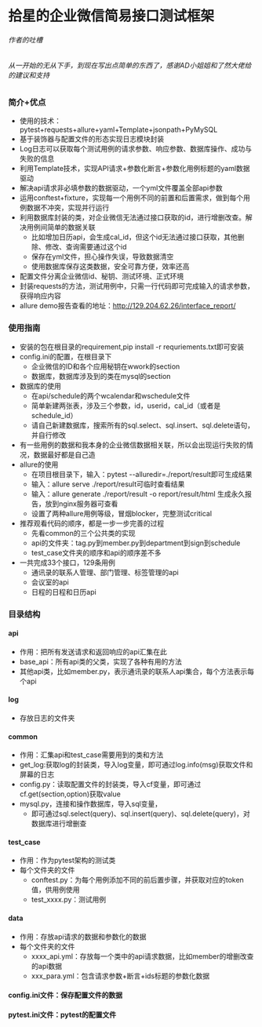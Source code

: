 # 拾星的企业微信简易接口测试框架
###### 作者的吐槽
###### 从一开始的无从下手，到现在写出点简单的东西了，感谢AD小姐姐和了然大佬给的建议和支持

### 简介+优点
- 使用的技术：pytest+requests+allure+yaml+Template+jsonpath+PyMySQL
- 基于装饰器与配置文件的形态实现日志模块封装
- Log日志可以获取每个测试用例的请求参数、响应参数、数据库操作、成功与失败的信息
- 利用Template技术，实现API请求+参数化断言+参数化用例标题的yaml数据驱动
- 解决api请求非必填参数的数据驱动，一个yml文件覆盖全部api参数
- 运用conftest+fixture，实现每一个用例不同的前置和后置需求，做到每个用例数据不冲突，实现并行运行
- 利用数据库封装的类，对企业微信无法通过接口获取的id，进行增删改查。解决用例间简单的数据关联
  - 比如增加日历api，会生成cal_id，但这个id无法通过接口获取，其他删除、修改、查询需要通过这个id
  - 保存在yml文件，担心操作失误，导致数据清空
  - 使用数据库保存这类数据，安全可靠方便，效率还高
- 配置文件分离企业微信id、秘钥、测试环境、正式环境
- 封装requests的方法，测试用例中，只需一行代码即可完成输入的请求参数，获得响应内容
- allure demo报告查看的地址：http://129.204.62.26/interface_report/

### 使用指南
- 安装的包在根目录的requirement,pip install -r requriements.txt即可安装
- config.ini的配置，在根目录下
  - 企业微信的ID和各个应用秘钥在wwork的section
  - 数据库，数据库涉及到的类在mysql的section
- 数据库的使用
  - 在api/schedule的两个wcalendar和wschedule文件
  - 简单新建两张表，涉及三个参数，id，userid，cal_id（或者是schedule_id）
  - 请自己新建数据库，搜索所有的sql.select、sql.insert、sql.delete语句，并自行修改
- 有一些用例的数据和我本身的企业微信数据相关联，所以会出现运行失败的情况，数据最好都是自己造
- allure的使用
  - 在项目根目录下，输入：pytest --alluredir=./report/result即可生成结果
  - 输入：allure serve ./report/result可临时查看结果
  - 输入：allure generate ./report/result -o report/result/html 生成永久报告，放到nginx服务器可查看
  - 设置了两种allure用例等级，冒烟blocker，完整测试critical
- 推荐观看代码的顺序，都是一步一步完善的过程
  - 先看common的三个公共类的实现
  - api的文件夹：tag.py到member.py到department到sign到schedule
  - test_case文件夹的顺序和api的顺序差不多
- 一共完成33个接口，129条用例
  - 通讯录的联系人管理、部门管理、标签管理的api
  - 会议室的api
  - 日程的日程和日历api


### 目录结构
#### api
  - 作用：把所有发送请求和返回响应的api汇集在此
  - base_api：所有api类的父类，实现了各种有用的方法
  - 其他api类，比如member.py，表示通讯录的联系人api集合，每个方法表示每个api
#### log
  - 存放日志的文件夹
#### common
  - 作用：汇集api和test_case需要用到的类和方法
  - get_log:获取log的封装类，导入log变量，即可通过log.info(msg)获取文件和屏幕的日志
  - config.py：读取配置文件的封装类，导入cf变量，即可通过cf.get(section,option)获取value
  - mysql.py，连接和操作数据库，导入sql变量，
     - 即可通过sql.select(query)、sql.insert(query)、sql.delete(query)，对数据库进行增删查
#### test_case
  - 作用：作为pytest架构的测试类
  - 每个文件夹的文件
    - conftest.py：为每个用例添加不同的前后置步骤，并获取对应的token值，供用例使用
    - test_xxxx.py：测试用例
#### data
- 作用：存放api请求的数据和参数化的数据
- 每个文件夹的文件
  - xxxx_api.yml：存放每一个类中的api请求数据，比如member的增删改查的api数据
  - xxx_para.yml：包含请求参数+断言+ids标题的参数化数据
#### config.ini文件：保存配置文件的数据
#### pytest.ini文件：pytest的配置文件
